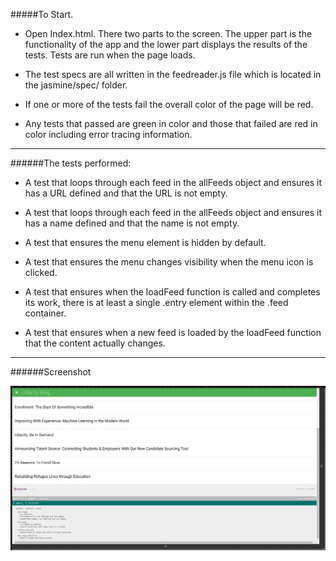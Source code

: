 #####To Start.
* Open Index.html. There two parts to the screen. The upper part is the functionality of the app
and the lower part displays the results of the tests. Tests are run when the page loads.

* The test specs are all written in the feedreader.js file which is located in the jasmine/spec/ folder.

* If one or more of the tests fail the overall color of the page will be red.

* Any tests that passed are green in color and those that failed are red in color including error
tracing information.


------------------------------


######The tests performed:

* A test that loops through each feed in the allFeeds object and ensures it has a URL defined
and that the URL is not empty.

* A test that loops through each feed in the allFeeds object and ensures it has a name defined
and that the name is not empty.

* A test that ensures the menu element is hidden by default.

* A test that ensures the menu changes visibility when the menu icon is clicked.

* A test that ensures when the loadFeed function is called and completes its work, there is at least
a single .entry element within the .feed container.

* A test that ensures when a new feed is loaded by the loadFeed function that the content
actually changes.


-----------------------------------


######Screenshot


![Screenshot](https://github.com/Pooja0131/FEND-FeedReaderTesting-Project6/blob/master/images/screenshot1.png)
